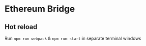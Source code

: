# Ethereum Bridge

## Hot reload

Run `npm run webpack` & `npm run start` in separate terminal windows
